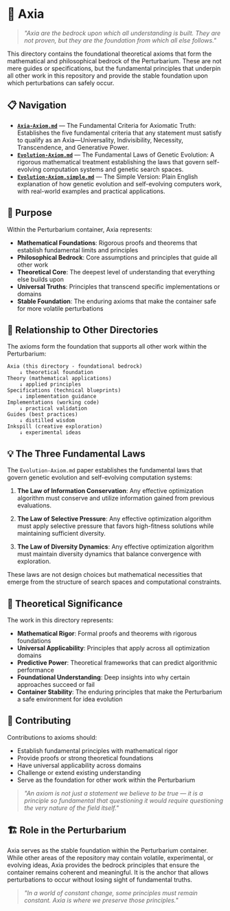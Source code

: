 # 🧮 Axia

> *"Axia are the bedrock upon which all understanding is built. They are not proven, but they are the foundation from which all else follows."*

This directory contains the foundational theoretical axioms that form the mathematical and philosophical bedrock of the Perturbarium. These are not mere guides or specifications, but the fundamental principles that underpin all other work in this repository and provide the stable foundation upon which perturbations can safely occur.

## 📋 Navigation

- **[`Axia-Axiom.md`](Axia-Axiom.md)** — The Fundamental Criteria for Axiomatic Truth: Establishes the five fundamental criteria that any statement must satisfy to qualify as an Axia—Universality, Indivisibility, Necessity, Transcendence, and Generative Power.
- **[`Evolution-Axiom.md`](Evolution-Axiom.md)** — The Fundamental Laws of Genetic Evolution: A rigorous mathematical treatment establishing the laws that govern self-evolving computation systems and genetic search spaces.
- **[`Evolution-Axiom.simple.md`](Evolution-Axiom.simple.md)** — The Simple Version: Plain English explanation of how genetic evolution and self-evolving computers work, with real-world examples and practical applications.

## 🎯 Purpose

Within the Perturbarium container, Axia represents:
- **Mathematical Foundations**: Rigorous proofs and theorems that establish fundamental limits and principles
- **Philosophical Bedrock**: Core assumptions and principles that guide all other work
- **Theoretical Core**: The deepest level of understanding that everything else builds upon
- **Universal Truths**: Principles that transcend specific implementations or domains
- **Stable Foundation**: The enduring axioms that make the container safe for more volatile perturbations

## 🔗 Relationship to Other Directories

The axioms form the foundation that supports all other work within the Perturbarium:

```
Axia (this directory - foundational bedrock)
    ↓ theoretical foundation
Theory (mathematical applications)
    ↓ applied principles
Specifications (technical blueprints)
    ↓ implementation guidance
Implementations (working code)
    ↓ practical validation
Guides (best practices)
    ↓ distilled wisdom
Inkspill (creative exploration)
    ↓ experimental ideas
```

## 💡 The Three Fundamental Laws

The `Evolution-Axiom.md` paper establishes the fundamental laws that govern genetic evolution and self-evolving computation systems:

1. **The Law of Information Conservation**: Any effective optimization algorithm must conserve and utilize information gained from previous evaluations.

2. **The Law of Selective Pressure**: Any effective optimization algorithm must apply selective pressure that favors high-fitness solutions while maintaining sufficient diversity.

3. **The Law of Diversity Dynamics**: Any effective optimization algorithm must maintain diversity dynamics that balance convergence with exploration.

These laws are not design choices but mathematical necessities that emerge from the structure of search spaces and computational constraints.

## 🔬 Theoretical Significance

The work in this directory represents:
- **Mathematical Rigor**: Formal proofs and theorems with rigorous foundations
- **Universal Applicability**: Principles that apply across all optimization domains
- **Predictive Power**: Theoretical frameworks that can predict algorithmic performance
- **Foundational Understanding**: Deep insights into why certain approaches succeed or fail
- **Container Stability**: The enduring principles that make the Perturbarium a safe environment for idea evolution

## 💭 Contributing

Contributions to axioms should:
- Establish fundamental principles with mathematical rigor
- Provide proofs or strong theoretical foundations
- Have universal applicability across domains
- Challenge or extend existing understanding
- Serve as the foundation for other work within the Perturbarium

> *"An axiom is not just a statement we believe to be true — it is a principle so fundamental that questioning it would require questioning the very nature of the field itself."*

## 🏗️ Role in the Perturbarium

Axia serves as the stable foundation within the Perturbarium container. While other areas of the repository may contain volatile, experimental, or evolving ideas, Axia provides the bedrock principles that ensure the container remains coherent and meaningful. It is the anchor that allows perturbations to occur without losing sight of fundamental truths.

> *"In a world of constant change, some principles must remain constant. Axia is where we preserve those principles."*
